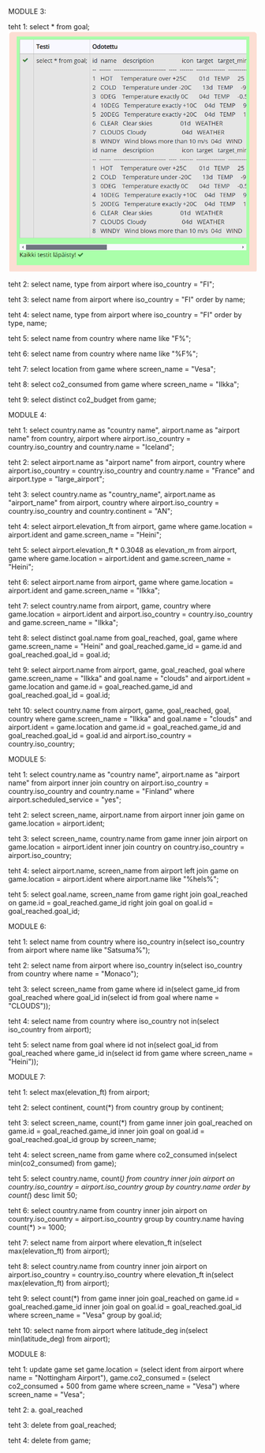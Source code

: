 MODULE 3:

teht 1:
select * from goal;
![ruudunkaappaus](module3_teht1.png)

teht 2:
select name, type from airport where iso_country = "FI";

teht 3:
select name from airport where iso_country = "FI" order by name;

teht 4:
select name, type from airport where iso_country = "FI" order by type, name;

teht 5:
select name from country where name like "F%";

teht 6:
select name from country where name like "%F%";

teht 7:
select location from game where screen_name = "Vesa";

teht 8:
select co2_consumed from game where screen_name = "Ilkka";

teht 9:
select distinct co2_budget from game;




MODULE 4:

teht 1:
select country.name as "country name", airport.name as "airport name" from country, airport where airport.iso_country = country.iso_country and country.name = "Iceland";

teht 2:
select airport.name as "airport name" from airport, country where airport.iso_country = country.iso_country and country.name = "France" and airport.type = "large_airport";

teht 3:
select country.name as "country_name", airport.name as "airport_name" from airport, country where airport.iso_country = country.iso_country and country.continent = "AN";

teht 4:
select airport.elevation_ft from airport, game where game.location = airport.ident and game.screen_name = "Heini";

teht 5:
select airport.elevation_ft * 0.3048 as elevation_m from airport, game where game.location = airport.ident and game.screen_name = "Heini";

teht 6:
select airport.name from airport, game where game.location = airport.ident and game.screen_name = "Ilkka";

teht 7:
select country.name from airport, game, country where game.location = airport.ident and airport.iso_country = country.iso_country and game.screen_name = "Ilkka";

teht 8:
select distinct goal.name from goal_reached, goal, game where game.screen_name = "Heini" and goal_reached.game_id = game.id and goal_reached.goal_id = goal.id;

teht 9:
select airport.name from airport, game, goal_reached, goal where game.screen_name = "Ilkka" and goal.name = "clouds" and airport.ident = game.location and game.id = goal_reached.game_id and goal_reached.goal_id = goal.id;

teht 10:
select country.name from airport, game, goal_reached, goal, country where game.screen_name = "Ilkka" and goal.name = "clouds" and airport.ident = game.location and game.id = goal_reached.game_id and goal_reached.goal_id = goal.id and airport.iso_country = country.iso_country;




MODULE 5:

teht 1:
select country.name as "country name", airport.name as "airport name" from airport inner join country on airport.iso_country = country.iso_country and country.name = "Finland" where airport.scheduled_service = "yes";

teht 2:
select screen_name, airport.name from airport inner join game on game.location = airport.ident;

teht 3:
select screen_name, country.name from game inner join airport on game.location = airport.ident inner join country on country.iso_country = airport.iso_country;

teht 4:
select airport.name, screen_name from airport left join game on game.location = airport.ident where airport.name like "%hels%";

teht 5:
select goal.name, screen_name from game right join goal_reached on game.id = goal_reached.game_id right join goal on goal.id = goal_reached.goal_id;




MODULE 6:

teht 1:
select name from country where iso_country in(select iso_country from airport where name like "Satsuma%");

teht 2:
select name from airport where iso_country in(select iso_country from country where name = "Monaco");

teht 3:
select screen_name from game where id in(select game_id from goal_reached where goal_id in(select id from goal where name = "CLOUDS"));

teht 4:
select name from country where iso_country not in(select iso_country from airport);

teht 5:
select name from goal where id not in(select goal_id from goal_reached where game_id in(select id from game where screen_name = "Heini"));




MODULE 7:

teht 1:
select max(elevation_ft) from airport;

teht 2:
select continent, count(*) from country group by continent;

teht 3:
select screen_name, count(*) from game inner join goal_reached on game.id = goal_reached.game_id inner join goal on goal.id = goal_reached.goal_id group by screen_name;

teht 4:
select screen_name from game where co2_consumed in(select min(co2_consumed) from game);

teht 5:
select country.name, count(*) from country inner join airport on country.iso_country = airport.iso_country group by country.name order by count(*) desc limit 50;

teht 6:
select country.name from country inner join airport on country.iso_country = airport.iso_country group by country.name having count(*) >= 1000;

teht 7:
select name from airport where elevation_ft in(select max(elevation_ft) from airport);

teht 8:
select country.name from country inner join airport on airport.iso_country = country.iso_country where elevation_ft in(select max(elevation_ft) from airport);

teht 9:
select count(*) from game inner join goal_reached on game.id = goal_reached.game_id inner join goal on goal.id = goal_reached.goal_id where screen_name = "Vesa" group by goal.id;

teht 10:
select name from airport where latitude_deg in(select min(latitude_deg) from airport);




MODULE 8:

teht 1:
update game set game.location = (select ident from airport where name = "Nottingham Airport"), game.co2_consumed = (select co2_consumed + 500 from game where screen_name = "Vesa") where screen_name = "Vesa"; 

teht 2:
a. goal_reached

teht 3:
delete from goal_reached;

teht 4:
delete from game;
